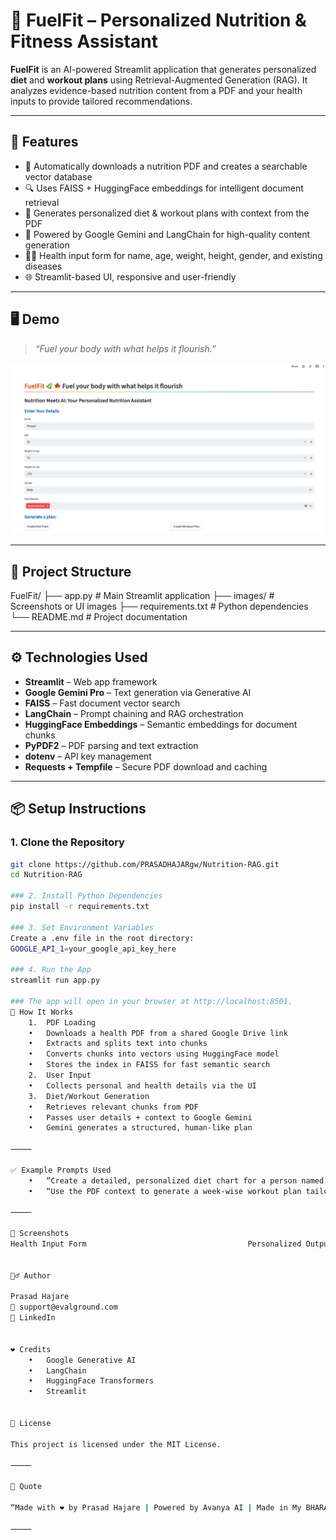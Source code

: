# 🌿 FuelFit – Personalized Nutrition & Fitness Assistant

**FuelFit** is an AI-powered Streamlit application that generates personalized **diet** and **workout plans** using Retrieval-Augmented Generation (RAG). It analyzes evidence-based nutrition content from a PDF and your health inputs to provide tailored recommendations.

---

## 🚀 Features

- 📄 Automatically downloads a nutrition PDF and creates a searchable vector database
- 🔍 Uses FAISS + HuggingFace embeddings for intelligent document retrieval
- 💬 Generates personalized diet & workout plans with context from the PDF
- 🧠 Powered by Google Gemini and LangChain for high-quality content generation
- 🧑‍⚕️ Health input form for name, age, weight, height, gender, and existing diseases
- 🌐 Streamlit-based UI, responsive and user-friendly

---

## 🖥️ Demo

> *“Fuel your body with what helps it flourish.”*

![FuelFit UI](images/fuelfit_ui.png) <!-- Add your actual screenshot under `/images/` -->

---

## 📁 Project Structure

FuelFit/
├── app.py                  # Main Streamlit application
├── images/                 # Screenshots or UI images
├── requirements.txt        # Python dependencies
└── README.md               # Project documentation

---

## ⚙️ Technologies Used

- **Streamlit** – Web app framework
- **Google Gemini Pro** – Text generation via Generative AI
- **FAISS** – Fast document vector search
- **LangChain** – Prompt chaining and RAG orchestration
- **HuggingFace Embeddings** – Semantic embeddings for document chunks
- **PyPDF2** – PDF parsing and text extraction
- **dotenv** – API key management
- **Requests + Tempfile** – Secure PDF download and caching

---

## 📦 Setup Instructions

### 1. Clone the Repository

```bash
git clone https://github.com/PRASADHAJARgw/Nutrition-RAG.git
cd Nutrition-RAG

### 2. Install Python Dependencies
pip install -r requirements.txt

### 3. Set Environment Variables
Create a .env file in the root directory:
GOOGLE_API_1=your_google_api_key_here

### 4. Run the App
streamlit run app.py

### The app will open in your browser at http://localhost:8501.
🧠 How It Works
	1.	PDF Loading
	•	Downloads a health PDF from a shared Google Drive link
	•	Extracts and splits text into chunks
	•	Converts chunks into vectors using HuggingFace model
	•	Stores the index in FAISS for fast semantic search
	2.	User Input
	•	Collects personal and health details via the UI
	3.	Diet/Workout Generation
	•	Retrieves relevant chunks from PDF
	•	Passes user details + context to Google Gemini
	•	Gemini generates a structured, human-like plan

⸻

✅ Example Prompts Used
	•	“Create a detailed, personalized diet chart for a person named John, age 32, weight 70kg, height 175cm, diseases: Thyroid, gender=Male…”
	•	“Use the PDF context to generate a week-wise workout plan tailored to a female aged 45 with hypertension…”

⸻

📸 Screenshots
Health Input Form                                    Personalized Output


🙋‍♂️ Author

Prasad Hajare
📧 support@evalground.com
🔗 LinkedIn


❤️ Credits
	•	Google Generative AI
	•	LangChain
	•	HuggingFace Transformers
	•	Streamlit


📄 License

This project is licensed under the MIT License.

⸻

🧠 Quote

“Made with ❤️ by Prasad Hajare | Powered by Avanya AI | Made in My BHARAT 🇮🇳”

⸻
